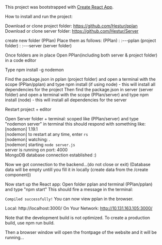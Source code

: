 This project was bootstrapped with [Create React App](https://github.com/facebook/create-react-app).


How to install and run the project:

Download or clone project folder: https://github.com/Hestur/pplan
Download or clone server folder: https://github.com/Hestur/Server

create new folder (PPlan)
Place them as follows:
(PPlan)
:
:---pplan (project folder)
:
:---server (server folder)

Once folders are in place
Open PPlan(including both server & project folder) in a code editor

Type npm install -g nodemon

Find the package.json in pplan (project folder) and open a terminal with the scope (PPlan/pplan) and type npm install (if using node) - this will install all dependencies for the project 
Then find the package.json in server (server folder) and open a terminal with the scope (PPlan/server) and type npm install (node) - this will install all dependencies for the server 

Restart project + editor

Open Server folder + terminal: scoped like (PPlan/server) and type "nodemon server" in terminal
this should respond with something like: 
[nodemon] 1.19.1 <br>
[nodemon] to restart at any time, enter `rs` <br>
[nodemon] watching: *.* <br>
[nodemon] starting `node server.js` <br>
server is running on port: 4000 <br>
MongoDB database connection established :)

Now we got connection to the backend...(do not close or exit)
(Database data will be empty untill you fill it in locally (create data from the /create component))




Now start up the React app:
Open folder pplan and terminal (PPlan/pplan) and type "npm start"
This should fire a message in the terminal: 

`Compiled successfully!`
You can now view pplan in the browser.

  Local:            http://localhost:3000/
  On Your Network:  http://10.131.163.105:3000/

Note that the development build is not optimized.
To create a production build, use npm run build.

Then a browser window will open the frontpage of the website and it will be running...






